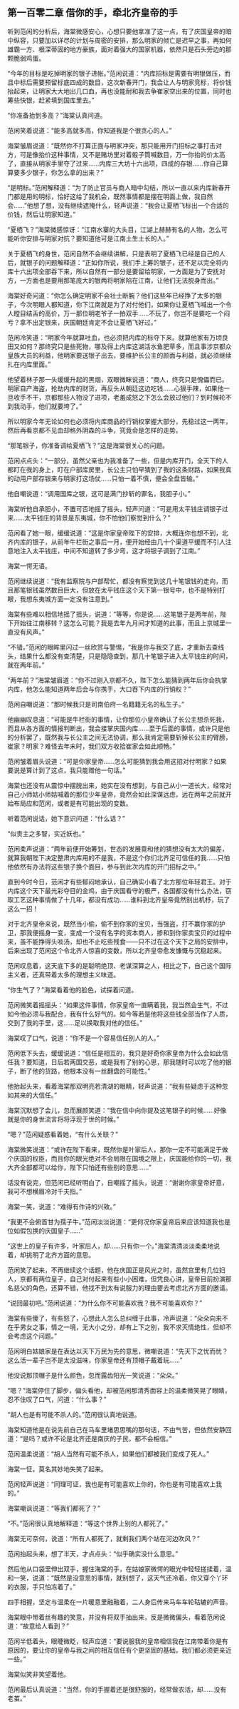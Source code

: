 ## 第一百零二章 **借你的手，牵北齐皇帝的手**

听到范闲的分析后，海棠微感安心，心想只要他拿准了这一点，有了庆国皇帝的暗中纵容，只要加以详尽的计划与周密的安排，那么明家的倾亡是迟早之事，再如何雄霸一方、根深蒂固的地方豪族，面对着强大的国家机器，依然只是石头旁边的那颗脆弱鸡蛋。

“今年的目标是吃掉明家的银子进帐。”范闲说道：“内库招标是需要有明银做压，而且中标后需要预留标底四成的数目，这次新春开门，我会让人与明家竞标，将价钱抬起来，让明家大大地出几口血，再也没能耐和我去争崔家空出来的位置，同时也筹些快银，赶紧填到国库里去。”

“你准备抬到多高？”海棠认真问道。

范闲笑着说道：“能多高就多高，你知道我是个很贪心的人。”

海棠皱眉说道：“既然你不打算正面与明家冲突，那只能用开门招标之事打击对方，可是像抬价这种事情，又不是赌坊里对着骰子筒喊数目，万一你抬的价太高了，直接从明家手里夺了过来……内库三大坊十六出项，四成的存银……你自己算算要多少银子，你怎么拿的出来？”

“是明标。”范闲解释道：“为了防止官员与商人暗中勾结，所以一直以来内库新春开门都是用的明标，恰好这给了我机会，既然事情都是摆在明面上做，我自然会……”他想了想，没有继续遮掩什么，轻声说道：“我会让夏栖飞标出一个合适的价钱，然后让明家知道。”

“夏栖飞？”海棠微感惊讶：“江南水寨的大头目，江湖上赫赫有名的人物，怎么可能听你安排与明家对抗？要知道他可是江南土生土长的人。”

关于夏栖飞的身世，范闲自然不会继续讲解，只是表明了夏栖飞已经是自己的人后，就银子的问题解释道：“正如你所说，我们手上筹的银子，还不足以完全将内库十六出项全部吞下来，所以自然有一部分是要留给明家，一方面是为了安抚对方，一方面也是要用那笔庞大的银两将明家陷在江南，让他们无法脱身而出。”

海棠好奇问道：“你怎么确定明家不会壮士断腕？他们这些年已经挣了太多的银子，今次明眼人都知道，你下江南就是为了对付他们，如果你让夏栖飞喊出一个令人瞠目结舌的高价，万一那位明老爷子一拍双手……不玩了，你岂不是要吃一个闷亏？拿不出定银来，庆国朝廷肯定不会让夏栖飞好过。”

范闲冷笑道：“明家今年就算吐血，也必须把内库的标夺下来。就算他家有万顷良田又如何？那终究只是些死物，哪及得上内库这湖活水鱼肥草多，而且事涉京都众皇族大员的利益，他明家要送银子出去，要维护长公主的颜面与利益，就必须继续扎在内库里面。”

他望着林子那一头缓缓升起的黑烟，双眼微眯说道：“商人，终究只是傀儡而已。明家自产海盗，抢劫内库的财货，再反头从朝廷这边吃钱……心狠手辣，如果他一旦收手不干，京都那些人物没了进项，老羞成怒之下怎么会放过他们？到时候轮不到我动手，他们就要垮了。”

所以明家今年无论如何也必须将内库商品的行销权掌握大部分，先稳过这一两年，然后再看京都不见血却格外阴森的斗争，究竟会是怎样的走势。

“那笔银子，你准备调给夏栖飞？”这是海棠很关心的问题。

范闲点点头：“一部分，虽然父亲也为我准备了一些，但是内库开门，全天下的人都盯在我的身上，盯在户部库房里，长公主只怕早猜到了我的这条财路，如果我真的动用户部存银来与明家打这场仗……只怕一着不慎，便会全盘皆输。”

他自嘲说道：“调用国库之银，这可是满门抄斩的罪名，我胆子小。”

海棠听他自承胆小，不置可否地摇了摇头，轻声问道：“可是用太平钱庄调银子过来……太平钱庄的背景是东夷城，你不怕他们察觉到什么？”

范闲看了她一眼，缓缓说道：“这是你家皇帝陛下的安排，大概连你也想不到，北齐内库的银子，从前年牛栏街之事后一月，便开始经由几十个渠道平缓而不引人注意地注入太平钱庄，中间不知道转了多少弯，这才将银子调到了江南。”

海棠一愕无语。

范闲继续说道：“我有监察院与户部帮忙，都没有察觉到这几十笔银钱的走向，而且那笔银钱虽然数目巨大，但放在太平钱庄这个天下第一银号中，也不是特别打眼，我想东夷城方面一定没有注意到。”

海棠有些难以相信地摇了摇头，说道：“等等，你是说……这笔银子是两年前，陛下开始往江南移转？这怎么可能？我是去年九月间才知道的此事，而且上京城里一直没有风声。”

“不错。”范闲的眼眸里闪过一丝欣赏与警惕，“我是你与我交了底，才重新去查线头，结果什么都没有查清楚，只是隐隐查到，那几十笔银子进入太平钱庄的时间，就在两年前。”

“两年前？”海棠皱眉道：“你不过刚入京都不久，陛下怎么能猜到两年后你会执掌内库，他怎么能知道两年后会与你携手，大口吞下内库的行销权？”

范闲自嘲说道：“那时候我只是司南伯府一名籍籍无名的私生子。”

他幽幽叹息道：“可能是牛栏街的事情，让你那位小皇帝确认了长公主想杀死我，而且从各方面的情报判断出，我会接掌庆国内库……至于后面的事情，或许只是他的分析罢了，既然我与长公主之间无法协调，那么我肯定需要斩掉长公主的臂膀，崔家？明家？难怪去年末时，我们双方收拾崔家会如此顺畅。”

范闲皱着眉头说道：“可是你家皇帝……怎么可能猜到我会用这招对付明家？如果要说是算计到了这点，我只能赠他一句话。”

海棠也还没有从震惊中摆脱出来，她实在没有想到，与自己从小一道长大，经常对自己小师姑小师姑喊着的那位少年皇帝，竟然会如此深谋远虑，远在两年之前就开始布局应和范闲，或者是有可能出现的变数。

听着范闲说话，她下意识问道：“什么话？”

“似贵主之多智，实近妖也。”

范闲柔声说道：“两年前便开始筹划，世态的发展竟和他的猜想没有太大的偏差，就算我朝陛下决定整肃内库用的不是我，不是这个你们北齐足可信任的我……只怕他依然有办法将这些银子换个面目，参与到此次内库的开门招标之中。”

直到今时今日，范闲才有些郁闷地承认，自己确实小看了北方那位年轻君王。对于内库这个天下最光彩夺目的金鸡，由于庆国看守的极严，各国都没有什么办法，窃取工艺这种事情做了十几年，都没有成功……谁料到北齐皇帝竟然别出机杼，玩了这么一招！

对于北齐皇帝来说，既然当小偷，偷不到你家的宝贝，当强盗，打不赢你家的护卫，那我便摇身一变，变成一个没有名字的资本商人，掺和到你家卖宝贝的过程中来，虽不能挣得头啖汤，却也不止吃些残食——只不过在这个天下之局的安排中，后来出现了范闲这个令北齐人惊喜的变数，所以北齐皇帝愈发慷慨与沉稳起来。

范闲叹息着，这天底下多的是聪明绝顶、老谋深算之人，相比之下，自己这个国际主义者，还真带着太多的理想主义味道。

“你生气了？”海棠看着他的脸色，试探着问道。

范闲微笑着摇摇头：“如果这件事情，你家皇帝一直瞒着我，我当然会生气，不过如今他必须与我配合，我有什么好气的。如今等若是他将这些钱全部当作了人质，交到了我的手里，这……足以换取我对他的信任。”

海棠叹了口气，说道：“你不是一个容易信任别人的人。”

范闲低下头去，缓缓说道：“信任是相互的，我只是好奇你家皇帝为什么会如此信任我？要知道，日后若两国交恶，或是我有了别的心思，那我随时可以吃了他的银子，断了他的货路，他根本没有一丝翻盘的可能性。”

他抬起头来，看着海棠那双明亮若清湖的眼睛，轻声说道：“我有些疑虑于这种忽如其来的大信任。”

海棠沉默想了会儿，忽而展颜笑道：“我在信中向你提及这笔银子的时候……好像就是你的身世流言将将浮现于世的时候。”

“嗯？”范闲疑惑看着她，“有什么关联？”

海棠微笑说道：“或许在陛下看来，既然你是叶家后人，那你一定不可能满足于做个庆国的权臣，而且你的眼光绝对不会局限在国境之限上，庆国能给你的一切，我大齐全部都可以给你，陛下只怕还有些别的意思……”

话没有说完，但范闲已经听明白了，自嘲摇了摇头，说道：“谢谢你家皇帝好意，我可不想横眉冷对千夫指。”

海棠一笑，说道：“难得有作诗的兴致。”

“我更不会俯首甘为孺子牛。”范闲淡淡说道：“更何况你家皇帝后来应该知道我也是位如假包换的庆国皇子……”

“这世上的皇子有许多，叶家后人，却……只有你一个。”海棠清清淡淡柔柔地说着，却挑明了北齐方面的意思。

范闲笑了起来，不再继续这个话题，他在庆国正是风光之时，虽然宫里有几位妇人，京都有两位皇子，自己对付起来有些小小困难，但凭良心讲，皇帝目前扮演那名慈父的角色，还算不错，他找不到太有说服力的理由要去考虑北齐方面的邀请。

“说回最初吧。”范闲说道：“为什么你不可能喜欢我？我不可能喜欢你？”

海棠有些傻了，有些怒了，心想此人怎么总纠缠于此事，冷声说道：“朵朵向来不在乎男女之事，情之一境，无大小之分，却有上下之别，我不求灭情绝性，但却不会考虑这个问题。”

范闲明白姑娘家是在表达以天下万民为先的意思，微嘲说道：“先天下之忧而忧？这么活一辈子岂不是太没滋味，你家皇帝还有顶帽子戴着玩……”

他没说那顶帽子是什么颜色，忽而露齿阳光一笑说道：“朵朵。”

“嗯？”海棠停住了脚步，偏头看他，却被范闲那清秀面容上的温柔微笑晃了眼睛，忍不住叹了口气，问道：“什么事？”

“胡人也是有可能不杀人的。”范闲很认真地说道。

海棠知道他是在说先前自己在马车里堵思思嘴的那句话，不由气苦，但依然安静回道：“是吗？或许不论是北齐还是南庆的子民，都不会相信。”

范闲温柔说道：“胡人当然有可能不杀人，如果他们都被我们变成了死人。”

海棠一怔，莫名其妙地失笑了起来。

范闲轻声说道：“同理可证，我也是有可能喜欢上你的，你也是有可能喜欢上我的。”

海棠嘲讽说道：“等我们都死了？”

“不。”范闲很认真地解释道：“等这个世界上别的人都死了。”

海棠无可奈何，说道：“所有人都死了，就剩我们两个站在河边吹风？”

范闲抬起头来，想了半天，才点点头：“似乎确实没什么意思。”

然后他从口袋里伸出双手，握住海棠的手，在姑娘家微愕的眼光中轻轻搓揉着，温和一笑，说道：“既然是没意思的事情，就别想了，这天气还冷着，你又穿个丫环的衣服，手只怕冻着了。”

四手相握，坚定与温柔在一片暖意里融融着，二人身后传来马车车轮轱辘的声音。

海棠眼中带着丝有趣的笑意，并没有将双手抽出来，反是微微偏头，看着范闲说道：“故意给人看到？”

范闲半低着头，眼睫微眨，轻声应道：“要说服我的皇帝相信我在江南带着你是有原因的，要让你的皇帝与我之间的相互信任有个更坚固的基础，我们都必须更亲近一些。”

海棠似笑非笑望着他。

范闲最后认真说道：“当然，你的手握着还是很舒服的，经常做农活，却……没有老茧。”

